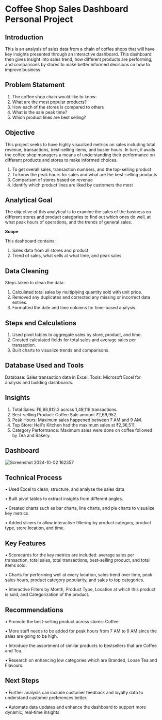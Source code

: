 # __Coffee Shop Sales Dashboard Personal Project__

## __Introduction__ 

This is an analysis of sales data from a chain of coffee shops that will have key insights presented through an interactive dashboard. This dashboard then gives insight into sales trend, how different products are performing, and comparisons by stores to make better informed decisions on how to improve business.

## __Problem Statement__

1. The coffee shop chain would like to know:
2. What are the most popular products?
3. How each of the stores is compared to others
4. What is the sale peak time?
5. Which product lines are best selling?

## __Objective__

This project seeks to have highly visualized metrics on sales including total revenue, transactions, best-selling items, and busier hours. In turn, it avails the coffee shop managers a means of understanding their performance on different products and stores to make informed choices.
1. To get overall sales, transaction numbers, and the top-selling product
2. To know the peak hours for sales and what are the best-selling products
3. Comparison of stores based on revenue
4. Identify which product lines are liked by customers the most

## __Analytical Goal__

The objective of this analytical is to examine the sales of the business on different stores and product categories to find out which ones do well, at what peak hours of operations, and the trends of general sales.

__Scope__

This dashboard contains:
1. Sales data from all stores and product.
2. Trend of sales, what sells at what time, and peak sales.

## __Data Cleaning__

Steps taken to clean the data:
1. Calculated total sales by multiplying quantity sold with unit price.
2. Removed any duplicates and corrected any missing or incorrect data entries.
3. Formatted the date and time columns for time-based analysis.

## __Steps and Calculations__

1. Used pivot tables to aggregate sales by store, product, and time.
2. Created calculated fields for total sales and average sales per transaction.
3. Built charts to visualize trends and comparisons.

## __Database Used and Tools__

Database: Sales transaction data in Excel.
Tools: Microsoft Excel for analysis and building dashboards.

## __Insights__

1. Total Sales: ₹6,98,812.3 across 1,49,116 transactions.
2. Best-selling Product: Coffee Sale amount ₹2,69,952.
3. Peak Hours: Maximum sales happened between 7 AM and 9 AM.
4. Top Store: Hell's Kitchen had the maximum sales at ₹2,36,511.
5. Category Performance: Maximum sales were done on coffee followed by Tea and Bakery.

## __Dashboard__

![Screenshot 2024-10-02 162357](https://github.com/user-attachments/assets/ad54b884-9f86-48ae-b568-6dc3ff5e1508)

## __Technical Process__

•	Used Excel to clean, structure, and analyse the sales data.

•	Built pivot tables to extract insights from different angles.

•	Created charts such as bar charts, line charts, and pie charts to visualize key metrics.

•	Added slicers to allow interactive filtering by product category, product type, store location, and time.

## __Key Features__

•	Scorecards for the key metrics are included: average sales per transaction, total sales, total transactions, best-selling product, and total items sold.

•	Charts for performing well at every location, sales trend over time, peak sales hours, product category popularity, and sales to top categories.

•	Interactive Filters by Month, Product Type, Location at which this product is sold, and Categorization of the product.

## __Recommendations__

•	Promote the best-selling product across stores: Coffee

•	More staff needs to be added for peak hours from 7 AM to 9 AM since the sales are going to be high.

•	Introduce the assortment of similar products to bestsellers that are Coffee and Tea.

•	Research on enhancing low categories which are Branded, Loose Tea and Flavours.

## __Next Steps__

•	Further analysis can include customer feedback and loyalty data to understand customer preferences better.

• Automate data updates and enhance the dashboard to support more dynamic, real-time insights.

